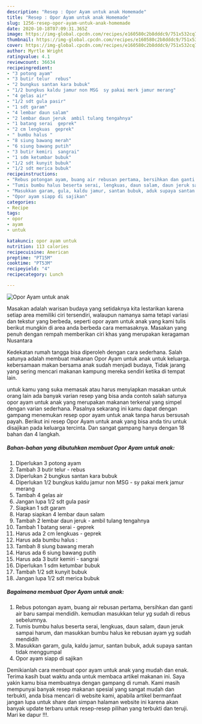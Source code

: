 ```yaml
---
description: "Resep : Opor Ayam untuk anak Homemade"
title: "Resep : Opor Ayam untuk anak Homemade"
slug: 1256-resep-opor-ayam-untuk-anak-homemade
date: 2020-10-18T07:09:31.365Z
image: https://img-global.cpcdn.com/recipes/e160580c2b8dddc9/751x532cq70/opor-ayam-untuk-anak-foto-resep-utama.jpg
thumbnail: https://img-global.cpcdn.com/recipes/e160580c2b8dddc9/751x532cq70/opor-ayam-untuk-anak-foto-resep-utama.jpg
cover: https://img-global.cpcdn.com/recipes/e160580c2b8dddc9/751x532cq70/opor-ayam-untuk-anak-foto-resep-utama.jpg
author: Myrtle Wright
ratingvalue: 4.1
reviewcount: 36634
recipeingredient:
- "3 potong ayam"
- "3 butir telur  rebus"
- "2 bungkus santan kara bubuk"
- "1/2 bungkus kaldu jamur non MSG  sy pakai merk jamur merang"
- "4 gelas air"
- "1/2 sdt gula pasir"
- "1 sdt garam"
- "4 lembar daun salam"
- "2 lembar daun jeruk  ambil tulang tengahnya"
- "1 batang serai  geprek"
- "2 cm lengkuas  geprek"
- " bumbu halus "
- "8 siung bawang merah"
- "6 siung bawang putih"
- "3 butir kemiri  sangrai"
- "1 sdm ketumbar bubuk"
- "1/2 sdt kunyit bubuk"
- "1/2 sdt merica bubuk"
recipeinstructions:
- "Rebus potongan ayam, buang air rebusan pertama, bersihkan dan ganti air baru sampai mendidih. kemudian masukkan telur yg sudah di rebus sebelumnya."
- "Tumis bumbu halus beserta serai, lengkuas, daun salam, daun jeruk sampai harum, dan masukkan bumbu halus ke rebusan ayam yg sudah mendidih"
- "Masukkan garam, gula, kaldu jamur, santan bubuk, aduk supaya santan tidak menggumpal"
- "Opor ayam siapp di sajikan"
categories:
- Recipe
tags:
- opor
- ayam
- untuk

katakunci: opor ayam untuk 
nutrition: 113 calories
recipecuisine: American
preptime: "PT15M"
cooktime: "PT53M"
recipeyield: "4"
recipecategory: Lunch

---
```



![Opor Ayam untuk anak](https://img-global.cpcdn.com/recipes/e160580c2b8dddc9/751x532cq70/opor-ayam-untuk-anak-foto-resep-utama.jpg)

Masakan adalah warisan budaya yang setidaknya kita lestarikan karena setiap area memiliki ciri tersendiri, walaupun namanya sama tetapi variasi dan tekstur yang berbeda, seperti opor ayam untuk anak yang kami tulis berikut mungkin di area anda berbeda cara memasaknya. Masakan yang penuh dengan rempah memberikan ciri khas yang merupakan keragaman Nusantara



Kedekatan rumah tangga bisa diperoleh dengan cara sederhana. Salah satunya adalah membuat makanan Opor Ayam untuk anak untuk keluarga. kebersamaan makan bersama anak sudah menjadi budaya, Tidak jarang yang sering mencari makanan kampung mereka sendiri ketika di tempat lain.

untuk kamu yang suka memasak atau harus menyiapkan masakan untuk orang lain ada banyak varian resep yang bisa anda contoh salah satunya opor ayam untuk anak yang merupakan makanan terkenal yang simpel dengan varian sederhana. Pasalnya sekarang ini kamu dapat dengan gampang menemukan resep opor ayam untuk anak tanpa harus bersusah payah.
Berikut ini resep Opor Ayam untuk anak yang bisa anda tiru untuk disajikan pada keluarga tercinta. Dan sangat gampang hanya dengan 18 bahan dan 4 langkah.


<!--inarticleads1-->

##### Bahan-bahan yang dibutuhkan membuat Opor Ayam untuk anak:

1. Diperlukan 3 potong ayam
1. Tambah 3 butir telur - rebus
1. Diperlukan 2 bungkus santan kara bubuk
1. Diperlukan 1/2 bungkus kaldu jamur non MSG - sy pakai merk jamur merang
1. Tambah 4 gelas air
1. Jangan lupa 1/2 sdt gula pasir
1. Siapkan 1 sdt garam
1. Harap siapkan 4 lembar daun salam
1. Tambah 2 lembar daun jeruk - ambil tulang tengahnya
1. Tambah 1 batang serai - geprek
1. Harus ada 2 cm lengkuas - geprek
1. Harus ada  bumbu halus :
1. Tambah 8 siung bawang merah
1. Harus ada 6 siung bawang putih
1. Harus ada 3 butir kemiri - sangrai
1. Diperlukan 1 sdm ketumbar bubuk
1. Tambah 1/2 sdt kunyit bubuk
1. Jangan lupa 1/2 sdt merica bubuk




<!--inarticleads2-->

##### Bagaimana membuat  Opor Ayam untuk anak:

1. Rebus potongan ayam, buang air rebusan pertama, bersihkan dan ganti air baru sampai mendidih. kemudian masukkan telur yg sudah di rebus sebelumnya.
1. Tumis bumbu halus beserta serai, lengkuas, daun salam, daun jeruk sampai harum, dan masukkan bumbu halus ke rebusan ayam yg sudah mendidih
1. Masukkan garam, gula, kaldu jamur, santan bubuk, aduk supaya santan tidak menggumpal
1. Opor ayam siapp di sajikan




Demikianlah cara membuat opor ayam untuk anak yang mudah dan enak. Terima kasih buat waktu anda untuk membaca artikel makanan ini. Saya yakin kamu bisa membuatnya dengan gampang di rumah. Kami masih mempunyai banyak resep makanan spesial yang sangat mudah dan terbukti, anda bisa mencari di website kami, apabila artikel bermanfaat jangan lupa untuk share dan simpan halaman website ini karena akan banyak update terbaru untuk resep-resep pilihan yang terbukti dan teruji. Mari ke dapur !!!. 
